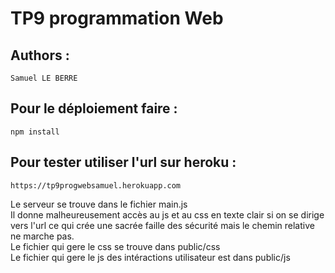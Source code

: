 # TP9 programmation Web

## Authors :
    Samuel LE BERRE
## Pour le déploiement faire :
    npm install

## Pour tester utiliser l'url sur heroku :
    https://tp9progwebsamuel.herokuapp.com

Le serveur se trouve dans le fichier main.js <br>
    Il donne malheureusement accès au js et au css en texte clair si on se dirige vers l'url ce qui crée une sacrée faille des
    sécurité mais le chemin relative ne marche pas.<br> 
Le fichier qui gere le css se trouve dans public/css<br>
Le fichier qui gere le js des intéractions utilisateur est dans public/js <br>
